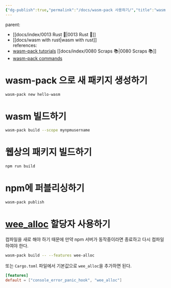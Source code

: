 ```yaml
---
{"dg-publish":true,"permalink":"/docs/wasm-pack 사용하기/","title":"wasm-pack 사용하기"}
---
```


parent:
- [[docs/index/0013 Rust 🦀\|0013 Rust 🦀]]
- [[docs/wasm with rust\|wasm with rust]]  
references:
- [wasm-pack tutorials](https://rustwasm.github.io/docs/wasm-pack/introduction.html) [[docs/index/0080 Scraps 📚\|0080 Scraps 📚]]
- [wasm-pack commands](https://rustwasm.github.io/docs/wasm-pack/commands/index.html) 

# wasm-pack 으로 새 패키지 생성하기

```sh
wasm-pack new hello-wasm
```

# wasm 빌드하기

```sh
wasm-pack build --scope mynpmusername
```

# 웹상의 패키지 빌드하기

```sh
npm run build
```

# npm에 퍼블리싱하기

```sh
wasm-pack publish
```

# [wee_alloc](https://rustwasm.github.io/docs/wasm-pack/tutorials/npm-browser-packages/template-deep-dive/wee_alloc.html#wee_alloc) 할당자 사용하기

컴파일을 새로 해야 하기 때문에 만약 npm 서버가 동작중이라면 종료하고 다시 컴파일 하여야 한다.

```sh
wasm-pack build -- --features wee-alloc
```

또는 `Cargo.toml` 파일에서 기본값으로 `wee_alloc`을 추가하면 된다.

```toml
[features]
default = ["console_error_panic_hook", "wee_alloc"]
```
